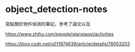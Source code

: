 # object_detection-notes

寫點關於物件偵測的筆記，參考了論文以及

https://www.zhihu.com/people/qianxiaosi/activities

https://blog.csdn.net/u011974639/article/details/78053203
